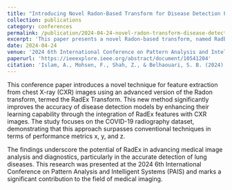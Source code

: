 ```yaml
---
title: "Introducing Novel Radon-Based Transform for Disease Detection From Chest X-Ray Images"
collection: publications
category: conferences
permalink: /publication/2024-04-24-novel-radon-transform-disease-detection
excerpt: 'This paper presents a novel Radon-based transform, named RadEx, for enhancing feature extraction in chest X-ray images, significantly improving the accuracy of lung disease detection models.'
date: 2024-04-24
venue: '2024 6th International Conference on Pattern Analysis and Intelligent Systems (PAIS)'
paperurl: 'https://ieeexplore.ieee.org/abstract/document/10541204'
citation: 'Islam, A., Mohsen, F., Shah, Z., & Belhaouari, S. B. (2024). &quot;Introducing Novel Radon-Based Transform for Disease Detection From Chest X-Ray Images.&quot; In <i>2024 6th International Conference on Pattern Analysis and Intelligent Systems (PAIS)</i> (pp. 1--5). IEEE. https://doi.org/10.1109/PAIS62114.2024.10541204'
---
```


This conference paper introduces a novel technique for feature extraction from chest X-ray (CXR) images using an advanced version of the Radon transform, termed the RadEx Transform. This new method significantly improves the accuracy of disease detection models by enhancing their learning capability through the integration of RadEx features with CXR images. The study focuses on the COVID-19 radiography dataset, demonstrating that this approach surpasses conventional techniques in terms of performance metrics x, y, and z.

The findings underscore the potential of RadEx in advancing medical image analysis and diagnostics, particularly in the accurate detection of lung diseases. This research was presented at the 2024 6th International Conference on Pattern Analysis and Intelligent Systems (PAIS) and marks a significant contribution to the field of medical imaging.
